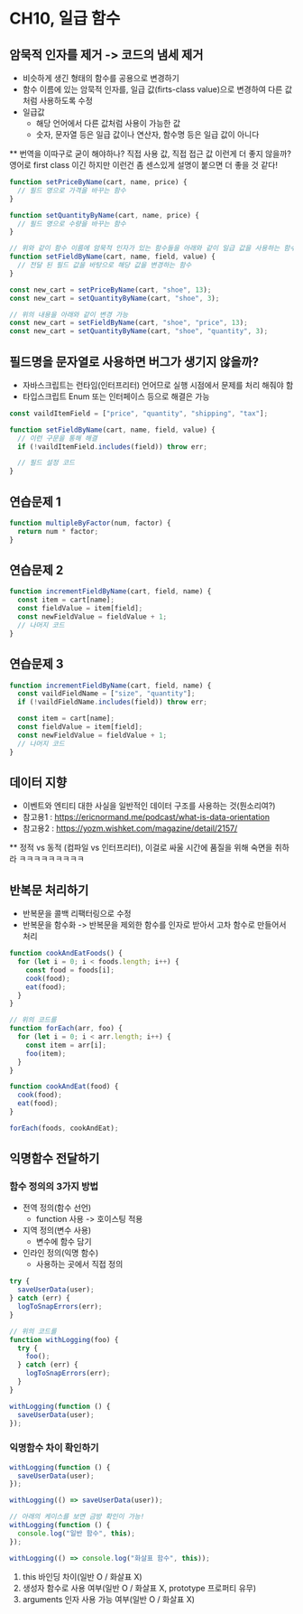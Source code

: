 # CH10, 일급 함수

## 암묵적 인자를 제거 -> 코드의 냄세 제거

- 비슷하게 생긴 형태의 함수를 공용으로 변경하기
- 함수 이름에 있는 암묵적 인자를, 일급 값(firts-class value)으로 변경하여 다른 값처럼 사용하도록 수정
- 일급값
  - 해당 언어에서 다른 값처럼 사용이 가능한 값
  - 숫자, 문자열 등은 일급 값이나 연산자, 함수명 등은 일급 값이 아니다

\*\* 번역을 이따구로 굳이 해야하나? 직접 사용 값, 직접 접근 값 이런게 더 좋지 않을까? 영어로 first class 이긴 하지만 이런건 좀 센스있게 설명이 붙으면 더 좋을 것 같다!

```js
function setPriceByName(cart, name, price) {
  // 필드 명으로 가격을 바꾸는 함수
}

function setQuantityByName(cart, name, price) {
  // 필드 명으로 수량을 바꾸는 함수
}

// 위와 같이 함수 이름에 암묵적 인자가 있는 함수들을 아래와 같이 일급 값을 사용하는 함수로 변경
function setFieldByName(cart, name, field, value) {
  // 전달 된 필드 값을 바탕으로 해당 값을 변경하는 함수
}

const new_cart = setPriceByName(cart, "shoe", 13);
const new_cart = setQuantityByName(cart, "shoe", 3);

// 위의 내용을 아래와 같이 변경 가능
const new_cart = setFieldByName(cart, "shoe", "price", 13);
const new_cart = setQuantityByName(cart, "shoe", "quantity", 3);
```

## 필드명을 문자열로 사용하면 버그가 생기지 않을까?

- 자바스크립트는 런타임(인터프리터) 언어므로 실행 시점에서 문제를 처리 해줘야 함
- 타입스크립트 Enum 또는 인터페이스 등으로 해결은 가능

```js
const vaildItemField = ["price", "quantity", "shipping", "tax"];

function setFieldByName(cart, name, field, value) {
  // 이런 구문을 통해 해결
  if (!vaildItemField.includes(field)) throw err;

  // 필드 설정 코드
}
```

## 연습문제 1

```js
function multipleByFactor(num, factor) {
  return num * factor;
}
```

## 연습문제 2

```js
function incrementFieldByName(cart, field, name) {
  const item = cart[name];
  const fieldValue = item[field];
  const newFieldValue = fieldValue + 1;
  // 나머지 코드
}
```

## 연습문제 3

```js
function incrementFieldByName(cart, field, name) {
  const vaildFieldName = ["size", "quantity"];
  if (!vaildFieldName.includes(field)) throw err;

  const item = cart[name];
  const fieldValue = item[field];
  const newFieldValue = fieldValue + 1;
  // 나머지 코드
}
```

## 데이터 지향

- 이벤트와 엔티티 대한 사실을 일반적인 데이터 구조를 사용하는 것(뭔소리여?)
- 참고용1 : https://ericnormand.me/podcast/what-is-data-orientation
- 참고용2 : https://yozm.wishket.com/magazine/detail/2157/

\*\* 정적 vs 동적 (컴파일 vs 인터프리터), 이걸로 싸울 시간에 품질을 위해 숙면을 취하라 ㅋㅋㅋㅋㅋㅋㅋㅋㅋ

## 반복문 처리하기

- 반복문을 콜백 리팩터링으로 수정
- 반복문을 함수화 -> 반복문을 제외한 함수를 인자로 받아서 고차 함수로 만들어서 처리

```js
function cookAndEatFoods() {
  for (let i = 0; i < foods.length; i++) {
    const food = foods[i];
    cook(food);
    eat(food);
  }
}

// 위의 코드를
function forEach(arr, foo) {
  for (let i = 0; i < arr.length; i++) {
    const item = arr[i];
    foo(item);
  }
}

function cookAndEat(food) {
  cook(food);
  eat(food);
}

forEach(foods, cookAndEat);
```

## 익명함수 전달하기

### 함수 정의의 3가지 방법

- 전역 정의(함수 선언)
  - function 사용 -> 호이스팅 적용
- 지역 정의(변수 사용)
  - 변수에 함수 담기
- 인라인 정의(익명 함수)
  - 사용하는 곳에서 직접 정의

```js
try {
  saveUserData(user);
} catch (err) {
  logToSnapErrors(err);
}

// 위의 코드를
function withLogging(foo) {
  try {
    foo();
  } catch (err) {
    logToSnapErrors(err);
  }
}

withLogging(function () {
  saveUserData(user);
});
```

### 익명함수 차이 확인하기

```js
withLogging(function () {
  saveUserData(user);
});

withLogging(() => saveUserData(user));

// 아래의 케이스를 보면 금방 확인이 가능!
withLogging(function () {
  console.log("일반 함수", this);
});

withLogging(() => console.log("화살표 함수", this));
```

1. this 바인딩 차이(일반 O / 화살표 X)
2. 생성자 함수로 사용 여부(일반 O / 화살표 X, prototype 프로퍼티 유무)
3. arguments 인자 사용 가능 여부(일반 O / 화살표 X)
